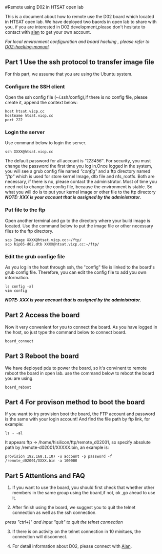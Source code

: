 #Remote using D02 in HTSAT open lab

This is a document about how to remote use the D02 board which located in HTSAT open lab. We have deployed two baords in open lab to share with you, if you are interested in D02 development,please don't hesitate to contact with [alan](mailto:huangdaode@hisilicon.com "huangdaode@hisilicon.com") to get your own account.

*For local environment configuration and board hacking , please refer to [D02-hacking-manual](http://hisilicon.github.io/2015/02/10/D02-hacking-manual/ "d02-hacking").*

## Part 1 Use the ssh protocol to transfer image file
For this part, we assume that you are using the Ubuntu system.
### Configure the SSH client
Open the ssh config file (~/.ssh/config),if there is no config file, please create it, append the context below:

	host htsat.vicp.cc
 	hostname htsat.vicp.cc
	port 222

### Login the server 
Use command below to login the server.

    ssh XXXX@htsat.vicp.cc
    
The default password for all account is *"123456"*. For security, you must change the password the first time you log in.Once logged in the system, you will see a grub config file named *"config"* and a ftp directory named *"ftp"* which is used for store kernel Image, dtb file and nfs_rootfs. Both are necessary, if there is no, please contact the administrator. Most of time you need not to change the config file, because the environment is stable. So what you will do is to put your kernel image or other file to the ftp directory  
***NOTE: XXX is your account that is assigned by the administrator.***

### Put file to the ftp 
Open another terminal and go to the directory where your build image is located. Use the command below to put the image file or other necessary files to the ftp directory.

    scp Image XXXX@htsat.vicp.cc:~/ftp/
    scp hip05-d02.dtb XXXX@htsat.vicp.cc:~/ftp/

### Edit the grub confige file 
As you log in the host through ssh, the "config" file is linked to the board's grub config file. Therefore, you can edit the config file to add you own information.
    
    ls config -al  
    vim config
    
***NOTE: XXX is your account that is assigned by the administrator.***
## Part 2 Access the board
Now it very convenient for you to connect the board. As you have logged in the host, so just type the command below to connect board.

    board_connect

## Part 3 Reboot the board 
We have deployed pdu to power the board, so it's convinent to remote reboot the board in open lab. use the command below to reboot the board you are using.

	board_reboot
	    
## Part 4 For provison method to boot the board
If you want to try provision boot the board, the FTP account and password is the same with your login account! And find the file path by ftp link, for example:

    ls ~ -al
    
It appears ftp -> /home/hisilicon/ftp/remote_d02001, so specify absolute path by /remote-d02001/XXXXX.bin, an example is:

    provision 192.168.1.107 -u account -p password -f /remote_d02001/XXXX.bin -a 100000

    
## Part 5 Attentions and FAQ
1) If you want to use the board, you should first check that whether other members in the same group using the board,if not, ok ,go ahead to use it.

2) After finish using the board, we suggest you to quit the telnet connection as well as the ssh connection.

*press "ctrl+]" and input "quit" to quit the telnet connection*

3) If there is on activity on the telnet connection in 10 minitues, the connection will disconnect.

4) For detail information about D02, please connect with [Alan](mailto:huangdaode@hisilicon.com "huangdaode@hisilicon.com").